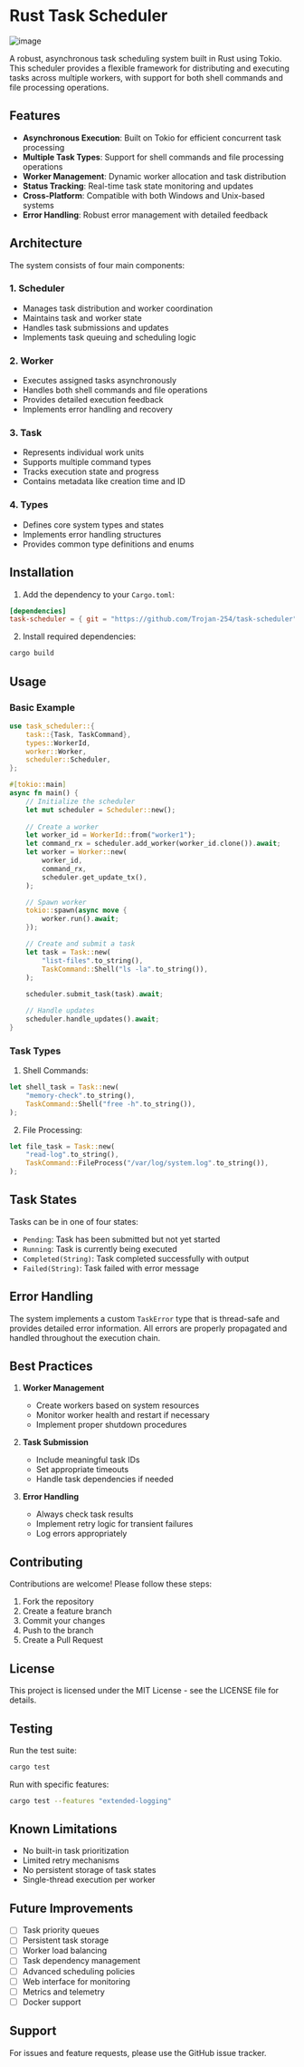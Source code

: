 # Rust Task Scheduler

![image](https://github.com/user-attachments/assets/36012e8f-d855-49b7-b0c3-3a44d014123a)


A robust, asynchronous task scheduling system built in Rust using Tokio. This scheduler provides a flexible framework for distributing and executing tasks across multiple workers, with support for both shell commands and file processing operations.

## Features

- **Asynchronous Execution**: Built on Tokio for efficient concurrent task processing
- **Multiple Task Types**: Support for shell commands and file processing operations
- **Worker Management**: Dynamic worker allocation and task distribution
- **Status Tracking**: Real-time task state monitoring and updates
- **Cross-Platform**: Compatible with both Windows and Unix-based systems
- **Error Handling**: Robust error management with detailed feedback

## Architecture

The system consists of four main components:

### 1. Scheduler
- Manages task distribution and worker coordination
- Maintains task and worker state
- Handles task submissions and updates
- Implements task queuing and scheduling logic

### 2. Worker
- Executes assigned tasks asynchronously
- Handles both shell commands and file operations
- Provides detailed execution feedback
- Implements error handling and recovery

### 3. Task
- Represents individual work units
- Supports multiple command types
- Tracks execution state and progress
- Contains metadata like creation time and ID

### 4. Types
- Defines core system types and states
- Implements error handling structures
- Provides common type definitions and enums

## Installation

1. Add the dependency to your `Cargo.toml`:
```toml
[dependencies]
task-scheduler = { git = "https://github.com/Trojan-254/task-scheduler" }
```

2. Install required dependencies:
```bash
cargo build
```

## Usage

### Basic Example

```rust
use task_scheduler::{
    task::{Task, TaskCommand},
    types::WorkerId,
    worker::Worker,
    scheduler::Scheduler,
};

#[tokio::main]
async fn main() {
    // Initialize the scheduler
    let mut scheduler = Scheduler::new();
    
    // Create a worker
    let worker_id = WorkerId::from("worker1");
    let command_rx = scheduler.add_worker(worker_id.clone()).await;
    let worker = Worker::new(
        worker_id,
        command_rx,
        scheduler.get_update_tx(),
    );

    // Spawn worker
    tokio::spawn(async move {
        worker.run().await;
    });

    // Create and submit a task
    let task = Task::new(
        "list-files".to_string(),
        TaskCommand::Shell("ls -la".to_string()),
    );
    
    scheduler.submit_task(task).await;

    // Handle updates
    scheduler.handle_updates().await;
}
```

### Task Types

1. Shell Commands:
```rust
let shell_task = Task::new(
    "memory-check".to_string(),
    TaskCommand::Shell("free -h".to_string()),
);
```

2. File Processing:
```rust
let file_task = Task::new(
    "read-log".to_string(),
    TaskCommand::FileProcess("/var/log/system.log".to_string()),
);
```

## Task States

Tasks can be in one of four states:

- `Pending`: Task has been submitted but not yet started
- `Running`: Task is currently being executed
- `Completed(String)`: Task completed successfully with output
- `Failed(String)`: Task failed with error message

## Error Handling

The system implements a custom `TaskError` type that is thread-safe and provides detailed error information. All errors are properly propagated and handled throughout the execution chain.

## Best Practices

1. **Worker Management**
   - Create workers based on system resources
   - Monitor worker health and restart if necessary
   - Implement proper shutdown procedures

2. **Task Submission**
   - Include meaningful task IDs
   - Set appropriate timeouts
   - Handle task dependencies if needed

3. **Error Handling**
   - Always check task results
   - Implement retry logic for transient failures
   - Log errors appropriately

## Contributing

Contributions are welcome! Please follow these steps:

1. Fork the repository
2. Create a feature branch
3. Commit your changes
4. Push to the branch
5. Create a Pull Request

## License

This project is licensed under the MIT License - see the LICENSE file for details.

## Testing

Run the test suite:

```bash
cargo test
```

Run with specific features:

```bash
cargo test --features "extended-logging"
```

## Known Limitations

- No built-in task prioritization
- Limited retry mechanisms
- No persistent storage of task states
- Single-thread execution per worker

## Future Improvements

- [ ] Task priority queues
- [ ] Persistent task storage
- [ ] Worker load balancing
- [ ] Task dependency management
- [ ] Advanced scheduling policies
- [ ] Web interface for monitoring
- [ ] Metrics and telemetry
- [ ] Docker support

## Support

For issues and feature requests, please use the GitHub issue tracker.
